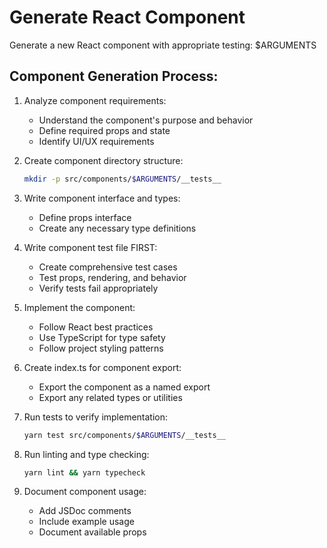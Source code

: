 <!-- .claude/commands/generate-component.md -->
# Generate React Component

Generate a new React component with appropriate testing: $ARGUMENTS

## Component Generation Process:

1. Analyze component requirements:
   - Understand the component's purpose and behavior
   - Define required props and state
   - Identify UI/UX requirements

2. Create component directory structure:
   ```bash
   mkdir -p src/components/$ARGUMENTS/__tests__
   ```

3. Write component interface and types:
   - Define props interface
   - Create any necessary type definitions

4. Write component test file FIRST:
   - Create comprehensive test cases
   - Test props, rendering, and behavior
   - Verify tests fail appropriately

5. Implement the component:
   - Follow React best practices
   - Use TypeScript for type safety
   - Follow project styling patterns

6. Create index.ts for component export:
   - Export the component as a named export
   - Export any related types or utilities

7. Run tests to verify implementation:
   ```bash
   yarn test src/components/$ARGUMENTS/__tests__
   ```

8. Run linting and type checking:
   ```bash
   yarn lint && yarn typecheck
   ```

9. Document component usage:
   - Add JSDoc comments
   - Include example usage
   - Document available props